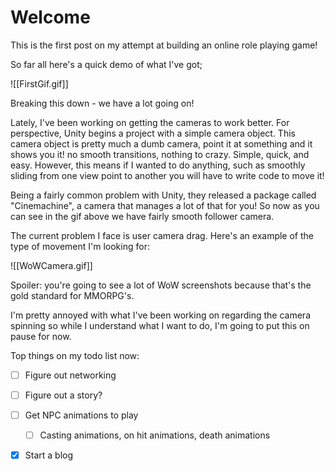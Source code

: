 # Welcome
This is the first post on my attempt at building an online role playing game! 

So far all here's a quick demo of what I've got;

![[FirstGif.gif]]

Breaking this down - we have a lot going on! 

Lately, I've been working on getting the cameras to work better. For perspective, Unity begins a project with a simple camera object. This camera object is pretty much a dumb camera, point it at something and it shows you it! no smooth transitions, nothing to crazy. Simple, quick, and easy. However, this means if I wanted to do anything, such as smoothly sliding from one view point to another you will have to write code to move it!

Being a fairly common problem with Unity, they released a package called "Cinemachine", a camera that manages a lot of that for you! So now as you can see in the gif above we have fairly smooth follower camera.

The current problem I face is user camera drag. Here's an example of the type of movement I'm looking for:

![[WoWCamera.gif]]

Spoiler: you're going to see a lot of WoW screenshots because that's the gold standard for MMORPG's. 

I'm pretty annoyed with what I've been working on regarding the camera spinning so while I understand what I want to do, I'm going to put this on pause for now.

Top things on my todo list now:
* [ ] Figure out networking
* [ ] Figure out a story?
* [ ] Get NPC animations to play
	* [ ] Casting animations, on hit animations, death animations
* [x] Start a  blog

